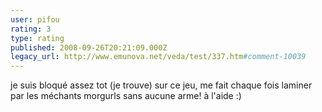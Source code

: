 ```yaml
---
user: pifou
rating: 3
type: rating
published: 2008-09-26T20:21:09.000Z
legacy_url: http://www.emunova.net/veda/test/337.htm#comment-10039
---
```

je suis bloqué assez tot (je trouve) sur ce jeu, me fait chaque fois laminer par les méchants morgurls sans aucune arme! à l'aide :)
